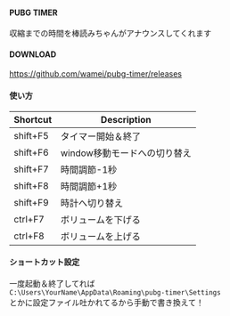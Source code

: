 #### PUBG TIMER
収縮までの時間を棒読みちゃんがアナウンスしてくれます

#### DOWNLOAD
https://github.com/wamei/pubg-timer/releases

#### 使い方
|Shortcut|Description|
|---	|---	|
| shift+F5 | タイマー開始＆終了
| shift+F6 | window移動モードへの切り替え
| shift+F7 | 時間調節-1秒
| shift+F8 | 時間調節+1秒
| shift+F9 | 時計へ切り替え
| ctrl+F7  | ボリュームを下げる
| ctrl+F8  | ボリュームを上げる

#### ショートカット設定
一度起動＆終了してれば  
``C:\Users\YourName\AppData\Roaming\pubg-timer\Settings``  
とかに設定ファイル吐かれてるから手動で書き換えて！
